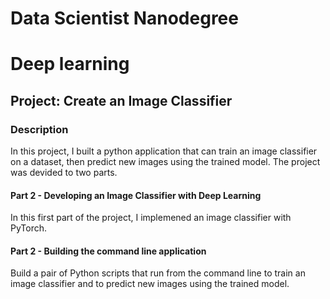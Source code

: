 # Data Scientist Nanodegree
# Deep learning
## Project: Create an Image Classifier

### Description
In this project, I built a python application that can train an image classifier on a dataset, then predict new images using the trained model. The project was devided to two parts.

#### Part 2 - Developing an Image Classifier with Deep Learning
In this first part of the project, I implemened an image classifier with PyTorch.

#### Part 2 - Building the command line application
 Build a pair of Python scripts that run from the command line to train an image classifier and to predict new images using the trained model.
 
 
